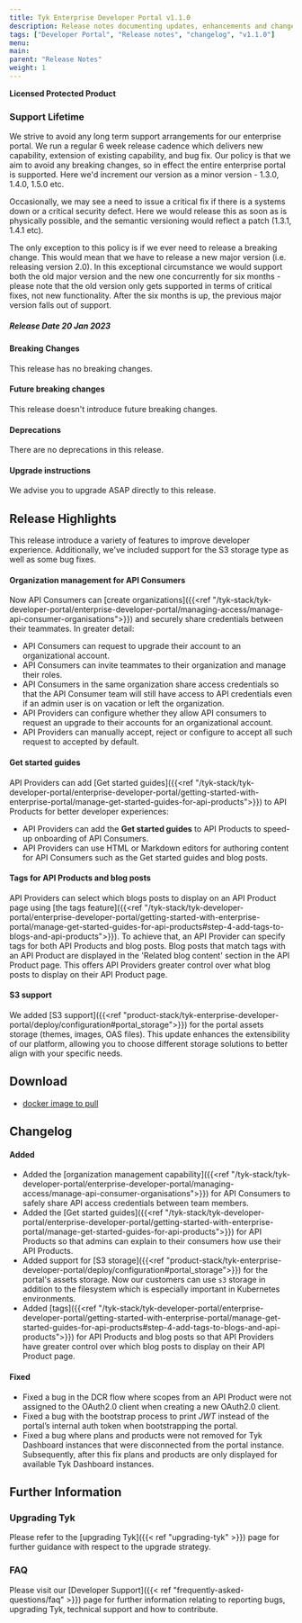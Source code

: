 ```yaml
---
title: Tyk Enterprise Developer Portal v1.1.0
description: Release notes documenting updates, enhancements and changes for Tyk Enterprise Developer Portal v1.1.0
tags: ["Developer Portal", "Release notes", "changelog", "v1.1.0"]
menu:
main:
parent: "Release Notes"
weight: 1
---
```


**Licensed Protected Product**

### Support Lifetime
We strive to avoid any long term support arrangements for our enterprise portal. We run a regular 6 week release cadence which delivers new capability, extension of existing capability, and bug fix. Our policy is that we aim to avoid any breaking changes, so in effect the entire enterprise portal is supported. Here we'd increment our version as a minor version - 1.3.0, 1.4.0, 1.5.0 etc.

Occasionally, we may see a need to issue a critical fix if there is a systems down or a critical security defect. Here we would release this as soon as is physically possible, and the semantic versioning would reflect a patch (1.3.1, 1.4.1 etc).

The only exception to this policy is if we ever need to release a breaking change. This would mean that we have to release a new major version (i.e. releasing version 2.0). In this exceptional circumstance we would support both the old major version and the new one concurrently for six months - please note that the old version only gets supported in terms of critical fixes, not new functionality. After the six months is up, the previous major version falls out of support.

##### Release Date 20 Jan 2023

#### Breaking Changes
This release has no breaking changes.

#### Future breaking changes
This release doesn't introduce future breaking changes.

#### Deprecations
There are no deprecations in this release.

#### Upgrade instructions
We advise you to upgrade ASAP directly to this release.
 
## Release Highlights
This release introduce a variety of features to improve developer experience. Additionally, we've included support for the S3 storage type as well as some bug fixes.

#### Organization management for API Consumers
Now API Consumers can [create organizations]({{<ref "/tyk-stack/tyk-developer-portal/enterprise-developer-portal/managing-access/manage-api-consumer-organisations">}}) and securely share credentials between their teammates. In greater detail:
- API Consumers can request to upgrade their account to an organizational account.
- API Consumers can invite teammates to their organization and manage their roles.
- API Consumers in the same organization share access credentials so that the API Consumer team will still have access to API credentials even if an admin user is on vacation or left the organization.
- API Providers can configure whether they allow API consumers to request an upgrade to their accounts for an organizational account. 
- API Providers can manually accept, reject or configure to accept all such request to accepted by default.
 
#### Get started guides
API Providers can add [Get started guides]({{<ref "/tyk-stack/tyk-developer-portal/enterprise-developer-portal/getting-started-with-enterprise-portal/manage-get-started-guides-for-api-products">}}) to API Products for better developer experiences:
- API Providers can add the **Get started guides** to API Products to speed-up onboarding of API Consumers.
- API Providers can use HTML or Markdown editors for authoring content for API Consumers such as the Get started guides and blog posts.

#### Tags for API Products and blog posts
API Providers can select which blogs posts to display on an API Product page using [the tags feature]({{<ref "/tyk-stack/tyk-developer-portal/enterprise-developer-portal/getting-started-with-enterprise-portal/manage-get-started-guides-for-api-products#step-4-add-tags-to-blogs-and-api-products">}}). To achieve that, an API Provider can specify tags for both API Products and blog posts. Blog posts that match tags with an API Product are displayed in the 'Related blog content' section in the API Product page. This offers API Providers greater control over what blog posts to display on their API Product page.

#### S3 support
We added [S3 support]({{<ref "product-stack/tyk-enterprise-developer-portal/deploy/configuration#portal_storage">}}) for the portal assets storage (themes, images, OAS files). This update enhances the extensibility of our platform, allowing you to choose different storage solutions to better align with your specific needs.

## Download
- [docker image to pull](https://hub.docker.com/layers/tykio/portal/v1.1/images/sha256-a5ef5360f5bea6433a3c6675707470a2e380257804c2cb033305da3b04c28ae7?context=explore)

## Changelog

#### Added
- Added the [organization management capability]({{<ref "/tyk-stack/tyk-developer-portal/enterprise-developer-portal/managing-access/manage-api-consumer-organisations">}}) for API Consumers to safely share API access credentials between team members.
- Added the [Get started guides]({{<ref "/tyk-stack/tyk-developer-portal/enterprise-developer-portal/getting-started-with-enterprise-portal/manage-get-started-guides-for-api-products">}}) for API Products so that admins can explain to their consumers how use their API Products.
- Added support for [S3 storage]({{<ref "product-stack/tyk-enterprise-developer-portal/deploy/configuration#portal_storage">}}) for the portal's assets storage. Now our customers can use `s3` storage in addition to the filesystem which is especially important in Kubernetes environments.
- Added [tags]({{<ref "/tyk-stack/tyk-developer-portal/enterprise-developer-portal/getting-started-with-enterprise-portal/manage-get-started-guides-for-api-products#step-4-add-tags-to-blogs-and-api-products">}}) for API Products and blog posts so that API Providers have greater control over which blog posts to display on their API Product page.


#### Fixed
- Fixed a bug in the DCR flow where scopes from an API Product were not assigned to the OAuth2.0 client when creating a new OAuth2.0 client.
- Fixed a bug with the bootstrap process to print _JWT_ instead of the portal’s internal auth token when bootstrapping the portal.
- Fixed a bug where plans and products were not removed for Tyk Dashboard instances that were disconnected from the portal instance. Subsequently, after this fix plans and products are only displayed for available Tyk Dashboard instances.

## Further Information

### Upgrading Tyk
Please refer to the [upgrading Tyk]({{< ref "upgrading-tyk" >}}) page for further guidance with respect to the upgrade strategy.

### FAQ
Please visit our [Developer Support]({{< ref "frequently-asked-questions/faq" >}}) page for further information relating to reporting bugs, upgrading Tyk, technical support and how to contribute.
